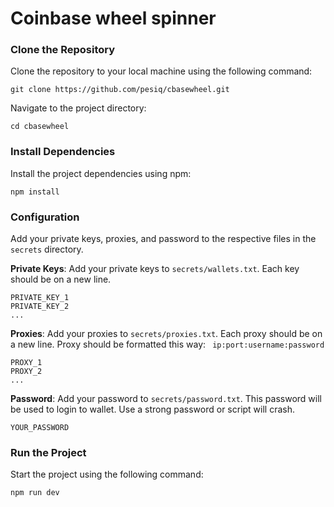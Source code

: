 # Coinbase wheel spinner

### Clone the Repository

Clone the repository to your local machine using the following command:
```
git clone https://github.com/pesiq/cbasewheel.git
```
Navigate to the project directory:
```
cd cbasewheel
```
### Install Dependencies

Install the project dependencies using npm:
```
npm install
```
### Configuration

Add your private keys, proxies, and password to the respective files in the `secrets` directory.

**Private Keys**: Add your private keys to `secrets/wallets.txt`. Each key should be on a new line.
```
PRIVATE_KEY_1
PRIVATE_KEY_2
...
```
**Proxies**: Add your proxies to `secrets/proxies.txt`. Each proxy should be on a new line.
Proxy should be formatted this way: `` ip:port:username:password``
```
PROXY_1
PROXY_2
...
```

**Password**: Add your password to `secrets/password.txt`. This password will be used to login to wallet.
Use a strong password or script will crash.
```
YOUR_PASSWORD
```

### Run the Project

Start the project using the following command:
```
npm run dev
```
